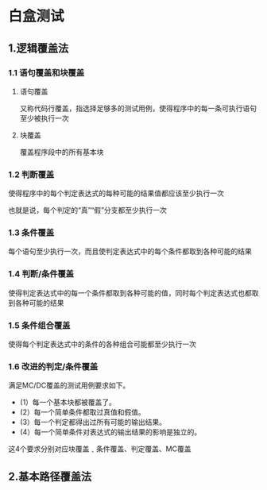 # 白盒测试

## 1.逻辑覆盖法

### 1.1 语句覆盖和块覆盖

1. 语句覆盖

    又称代码行覆盖，指选择足够多的测试用例，使得程序中的每一条可执行语句至少被执行一次

2. 块覆盖

    覆盖程序段中的所有基本块

### 1.2 判断覆盖

使得程序中的每个判定表达式的每种可能的结果值都应该至少执行一次

也就是说，每个判定的“真”“假”分支都至少执行一次

### 1.3 条件覆盖

每个语句至少执行一次，而且使判定表达式中的每个条件都取到各种可能的结果

### 1.4 判断/条件覆盖

使得判定表达式中的每一个条件都取到各种可能的值，同时每个判定表达式也都取到各种可能的结果

### 1.5 条件组合覆盖

使得每个判定表达式中的条件的各种组合可能都至少执行一次

### 1.6 改进的判定/条件覆盖

满足MC/DC覆盖的测试用例要求如下。

- (1）每一个基本块都被覆盖了。
- (2）每一个简单条件都取过真值和假值。
- (3）每一个判定都得出过所有可能的输出结果。
- (4）每一个简单条件对表达式的输出结果的影响是独立的。

这4个要求分别对应块覆盖﹑条件覆盖、判定覆盖、MC覆盖

## 2.基本路径覆盖法
